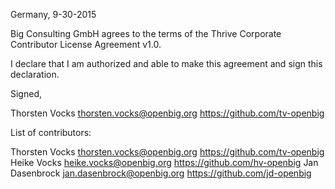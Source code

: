 Germany, 9-30-2015

Big Consulting GmbH agrees to the terms of the Thrive Corporate Contributor License Agreement v1.0.

I declare that I am authorized and able to make this agreement and sign this declaration.

Signed,

Thorsten Vocks thorsten.vocks@openbig.org https://github.com/tv-openbig

List of contributors:

Thorsten Vocks thorsten.vocks@openbig.org https://github.com/tv-openbig
Heike Vocks heike.vocks@openbig.org https://github.com/hv-openbig
Jan Dasenbrock jan.dasenbrock@openbig.org https://github.com/jd-openbig
